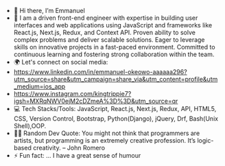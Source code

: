 - 👋 Hi there, I’m Emmanuel
- 👀 I am a driven front-end engineer with expertise in building user interfaces and web applications using JavaScript and frameworks like React.js, Next.js, Redux, and Context API. Proven ability to solve complex problems and deliver scalable solutions. Eager to leverage skills on innovative projects in a fast-paced environment. Committed to continuous learning and fostering strong collaboration within the team.
- 🌍 Let's connect on social media:
-  https://www.linkedin.com/in/emmanuel-okeowo-aaaaaa296?utm_source=share&utm_campaign=share_via&utm_content=profile&utm_medium=ios_app
-  https://www.instagram.com/kingtrippie7?igsh=MXRqNWV0ejM2cDZmeA%3D%3D&utm_source=qr
- 💻 Tech Stacks/Tools: JavaScript, React.js, Next.js, Redux, API, HTML5, CSS, Version Control, Bootstrap, Python(Django), jQuery, Drf, Bash(Unix Shell),OOP.
- ✍🏻 Random Dev Quote: You might not think that programmers are artists, but programming is an extremely creative profession. It’s logic-based creativity. – John Romero
- ⚡ Fun fact: ... I have a great sense of humour

<!---
EmmanuelM0147/EmmanuelM0147 is a ✨ special ✨ repository because its `README.md` (this file) appears on your GitHub profile.
You can click the Preview link to take a look at your changes.
--->

